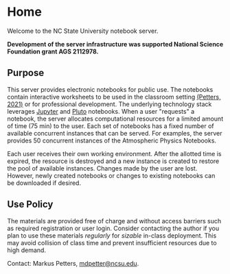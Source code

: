 # Home

Welcome to the NC State University notebook server. 

**Development of the server infrastructure was supported National Science Foundation grant AGS 2112978.** 


## Purpose

This server provides electronic notebooks for public use. The notebooks contain interactive worksheets to be used in the classroom setting [(Petters, 2021)](https://journals.ametsoc.org/view/journals/bams/102/3/BAMS-D-20-0072.1.xml) or for professional development. The underlying technology stack leverages [Jupyter](https://jupyter.org/) and [Pluto](https://github.com/fonsp/Pluto.jl) notebooks. When a user "requests" a notebook, the server allocates computational resources for a limited amount of time (75 min) to the user. Each set of notebooks has a fixed number of available concurrent instances that can be served. For examples, the server provides 50 concurrent instances of the Atmospheric Physics Notebooks. 

Each user receives their own working environment. After the allotted time is expired, the resource is destroyed and a new instance is created to restore the pool of available instances. Changes made by the user are lost. However, newly created notebooks or changes to existing notebooks can be downloaded if desired.   

## Use Policy

The materials are provided free of charge and without access barriers such as required registration or user login. Consider contacting the author if you plan to use these materials *regularly* for *sizable* in-class deployment. This may avoid collision of class time and prevent insufficient resources due to high demand. 

Contact: Markus Petters, [mdpetter@ncsu.edu](mailto:mdpetter@ncsu.edu).
